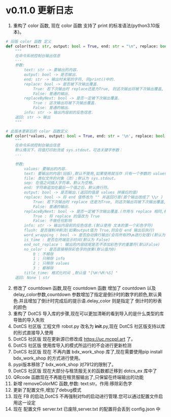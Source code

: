 # v0.11.0 更新日志
1. 重构了 color 函数, 现在 color 函数 支持了 print 的标准语法(python3.10版本)。
```python
# 旧版 color 函数 定义
def color(text: str, output: bool = True, end: str = "\n", replace: bool = False, replaceByNext: bool = False, info=" 信息 ") -> str:
    """
    在命令系统控制台输出信息
    ---
    参数:
        text: str -> 要输出的内容.
        output: bool -> 是否输出.
        end: str -> 输出时末尾的字符, 同print()中的.
        replace: bool -> 是否被下次输出覆盖.
            True: 若下次输出时 replace还是为True, 则这次输出将被下次输出覆盖, 否则不会被覆盖.
            False: 普通的输出.
        replaceByNext: bool -> 是否一定被下次输出覆盖.
            True : 这次输出将被下次输出覆盖.
            False: 普通的输出.
        info: str -> 输出内容前的反色信息.
    返回: str -> 输出
    """

# 此版本更新后的 color 函数定义
def color(*values, output: bool = True, end: str = '\n', replace: bool = False, replaceByNext: bool = False, info: str | bool = " 信息 ", sep=' ', file: TextIO = sys.stdout, flush=False, word_wrapping: bool = True, text: str = None, is_time: bool = True, end_not_replace: bool = False, no_color: int = 0, title_time: str = "[%H:%M:%S] ", **date) -> None | str:
    """
    在命令系统控制台输出信息
    默认情况下，将值打印到流或 sys.stdout。可选关键字参数：
    ---

    参数:
        values: 要输出的内容.
        text: 要输出的内容(旧版),默认不使用,如果使用就当作 只有一个参数的 values 进行处理
        file: 类似文件的对象（流）;默认为 sys.stdout。
        sep: 在值之间插入字符串，默认为空格。
        end: 字符串追加在最后一个值之后，默认换行符。
        output: bool -> 是否输出.(返回的值是 values 拼接后的值)
        replace: bool -> 将 end 值修改为 "" 并返回行首(首个输出改成了 \\r )
            True: 若下次输出时 replace 还是为True, 则这次输出将被下次输出覆盖, 否则不会被覆盖.
            False: 普通的输出.
        replaceByNext: bool -> 是否一定被下次输出覆盖.(作用与 replace 相同,权限级别更高)
            True : 将 replace 的值改为 True
            False: 不做任何影响
        info: str -> 输出内容前的反色信息.(默认使用 文本的第一个彩色字符)
        flush: 是否强制冲刷流(如果output值为 True,则会在 end 输出后执行)
        word_wrapping : bool -> 是否自动换行输出(会将所有的\n进行处理)(默认为 True)
        is_time : 是否在终端显示时间(默认为 False)
        end_not_replace : 输出的内容结尾是否不添加彩色字的重置符(默认False)
        no_color : 是否直接移除彩色字的效果(默认值为0)
            0 : 不移除
            1 : 只移除 info 
            2 : 只移除 values
            3 : 都移除
        title_time: 格式化时间 ,默认值 "[%H:%M:%S] "
    返回: None | str
```
2. 修改了 countdown 函数,现在 countdown 函数 增加了 countdown 以及 delay_color参数,countdown 参数增加了指定是倒计时的数字的颜色,默认黄色.并且增加了倒计时完成后的提示语.delay_color 则是指定了 倒计时的秒表的颜色
3. 重构了 DotCS 导入库的步骤,现在可以更加清晰的看到导入的是什么类型的库导致的导入失败
4. DotCS 社区版 工程文件 robot.py 改名为 __init__.py,现在 DotCS 社区版支持以库的形式直接导入使用
5. DotCS 社区版 现在更新源已修改成 https://uc.mcppl.art 了。
6. DotCS 社区版 使用库导入的模式所运行的不会进行更新检测
7. DotCS 社区版 现在 不再内置 bdx_work_shop 库了,现在需要使用pip install bdx_work_shop 的方式进行使用。
8. pypi版本移除了 bdx_work_shop 对7912的限制了。
9. DotCS 社区版 现在大部分与租赁服无关的函数都迁移到 dotcs_ex 库中了
10. QRcode 函数现在不再能在租赁服输出了,只保留在终端输出的功能
11. 新增 removeColorMC 函数,参数: text:str。作用:移除彩色字
12. 更新了配置文件,增加了debug模式
13. 现在 FB 的启动,DotCS 不再强制对fb的启动进行管理.您可以通过配置文件启用这一设定
14. 现在 配置文件 server.txt 已废除,server.txt 的配置将会丢到 config.json 中